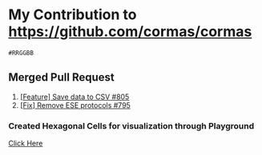 # My Contribution to https://github.com/cormas/cormas
`#RRGGBB`
## Merged Pull Request
  1) [[Feature] Save data to CSV #805 ](https://github.com/cormas/cormas/pull/805)
  2) [[Fix] Remove ESE protocols #795](https://github.com/cormas/cormas/pull/795)

     
### Created Hexagonal Cells for visualization through Playground
[Click Here](README.md)
